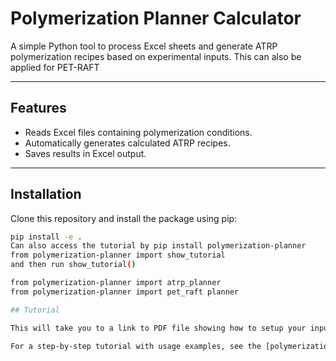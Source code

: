 # Polymerization Planner Calculator

A simple Python tool to process Excel sheets and generate ATRP polymerization recipes based on experimental inputs. This can also be applied for PET-RAFT

---

## Features

- Reads Excel files containing polymerization conditions.
- Automatically generates calculated ATRP recipes.
- Saves results in Excel output.

---

## Installation


Clone this repository and install the package using pip:

```bash
pip install -e .
Can also access the tutorial by pip install polymerization-planner 
from polymerization-planner import show_tutorial
and then run show_tutorial()

from polymerization-planner import atrp_planner 
from polymerization-planner import pet_raft planner

## Tutorial

This will take you to a link to PDF file showing how to setup your input

For a step-by-step tutorial with usage examples, see the [polymerization planner tutorial (PDF)](https://github.com/C3344/polymerization_planner/blob/main/tutorial.pdf).

